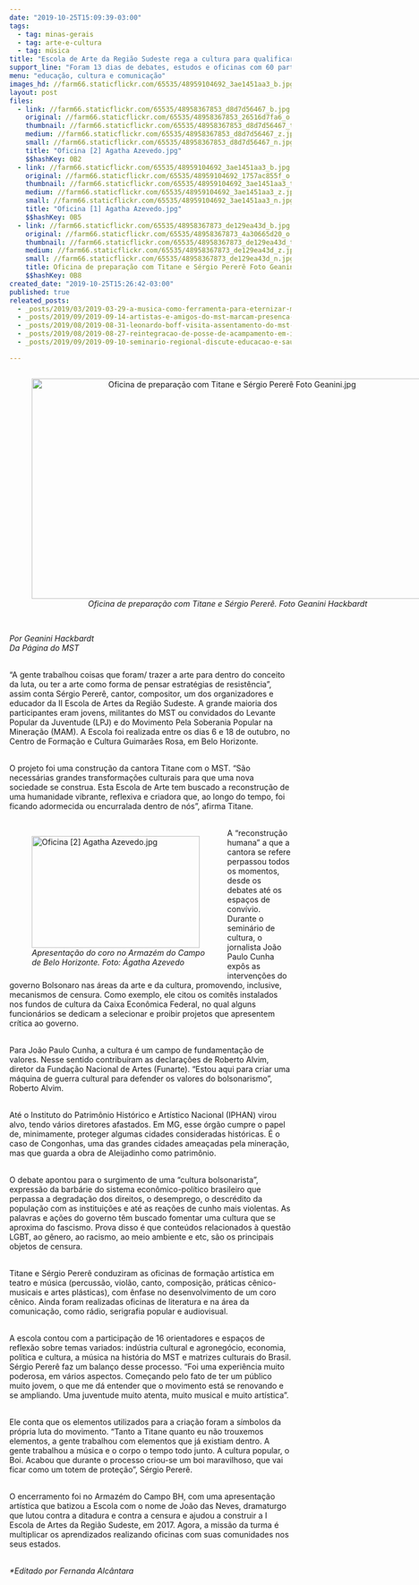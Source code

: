 ```yaml
---
date: "2019-10-25T15:09:39-03:00"
tags:
  - tag: minas-gerais
  - tag: arte-e-cultura
  - tag: música
title: "Escola de Arte da Região Sudeste rega a cultura para qualificar a luta\n\n"
support_line: "Foram 13 dias de debates, estudos e oficinas com 60 participantes de Minas, São Paulo, Espírito Santo e Rio de Janeiro."
menu: "educação, cultura e comunicação"
images_hd: //farm66.staticflickr.com/65535/48959104692_3ae1451aa3_b.jpg
layout: post
files:
  - link: //farm66.staticflickr.com/65535/48958367853_d8d7d56467_b.jpg
    original: //farm66.staticflickr.com/65535/48958367853_26516d7fa6_o.jpg
    thumbnail: //farm66.staticflickr.com/65535/48958367853_d8d7d56467_t.jpg
    medium: //farm66.staticflickr.com/65535/48958367853_d8d7d56467_z.jpg
    small: //farm66.staticflickr.com/65535/48958367853_d8d7d56467_n.jpg
    title: "Oficina [2] Agatha Azevedo.jpg"
    $$hashKey: 0B2
  - link: //farm66.staticflickr.com/65535/48959104692_3ae1451aa3_b.jpg
    original: //farm66.staticflickr.com/65535/48959104692_1757ac855f_o.jpg
    thumbnail: //farm66.staticflickr.com/65535/48959104692_3ae1451aa3_t.jpg
    medium: //farm66.staticflickr.com/65535/48959104692_3ae1451aa3_z.jpg
    small: //farm66.staticflickr.com/65535/48959104692_3ae1451aa3_n.jpg
    title: "Oficina [1] Agatha Azevedo.jpg"
    $$hashKey: 0B5
  - link: //farm66.staticflickr.com/65535/48958367873_de129ea43d_b.jpg
    original: //farm66.staticflickr.com/65535/48958367873_4a30665d20_o.jpg
    thumbnail: //farm66.staticflickr.com/65535/48958367873_de129ea43d_t.jpg
    medium: //farm66.staticflickr.com/65535/48958367873_de129ea43d_z.jpg
    small: //farm66.staticflickr.com/65535/48958367873_de129ea43d_n.jpg
    title: Oficina de preparação com Titane e Sérgio Pererê Foto Geanini.jpg
    $$hashKey: 0B8
created_date: "2019-10-25T15:26:42-03:00"
published: true
releated_posts:
  - _posts/2019/03/2019-03-29-a-musica-como-ferramenta-para-eternizar-momentos-da-historia.md
  - _posts/2019/09/2019-09-14-artistas-e-amigos-do-mst-marcam-presenca-em-ato-de-um-ano-do-armazem-do-campo-rj.md
  - _posts/2019/08/2019-08-31-leonardo-boff-visita-assentamento-do-mst-na-zona-da-mata-mineira.md
  - _posts/2019/08/2019-08-27-reintegracao-de-posse-de-acampamento-em-itatiaiucu-mg-foi-suspensa.md
  - _posts/2019/09/2019-09-10-seminario-regional-discute-educacao-e-saude-em-minas-gerais.md

---
```

<div style="text-align:center">
<figure class="image" style="display:inline-block"><img alt="Oficina de preparação com Titane e Sérgio Pererê Foto Geanini.jpg" height="394" src="//farm66.staticflickr.com/65535/48958367873_de129ea43d_b.jpg" width="700" />
<figcaption><em>Oficina de prepara&ccedil;&atilde;o com Titane e S&eacute;rgio Perer&ecirc;. Foto Geanini&nbsp;Hackbardt</em></figcaption>
</figure>
</div>

<p><br />
<em>Por Geanini Hackbardt<br />
Da P&aacute;gina do MST</em></p>

<p><br />
&ldquo;A gente trabalhou coisas que foram/ trazer a arte para dentro do conceito da luta, ou ter a arte como forma de pensar estrat&eacute;gias de resist&ecirc;ncia&rdquo;, assim conta S&eacute;rgio Perer&ecirc;, cantor, compositor, um dos organizadores e educador da II Escola de Artes da Regi&atilde;o Sudeste. A grande maioria dos participantes eram jovens, militantes do MST ou convidados do Levante Popular da Juventude (LPJ) e do Movimento Pela Soberania Popular na Minera&ccedil;&atilde;o (MAM). A Escola foi realizada entre os dias 6 e 18 de outubro, no Centro de Forma&ccedil;&atilde;o e Cultura Guimar&atilde;es Rosa, em Belo Horizonte.<br />
&nbsp;</p>

<p>O projeto foi uma constru&ccedil;&atilde;o da cantora Titane com o MST. &ldquo;S&atilde;o necess&aacute;rias grandes transforma&ccedil;&otilde;es culturais para que uma nova sociedade se construa. Esta Escola de Arte tem buscado a reconstru&ccedil;&atilde;o de uma humanidade vibrante, reflexiva e criadora que, ao longo do tempo, foi ficando adormecida ou encurralada dentro de n&oacute;s&rdquo;, afirma Titane.<br />
&nbsp;</p>

<figure class="image" style="float:left"><img alt="Oficina [2] Agatha Azevedo.jpg" height="200" src="//farm66.staticflickr.com/65535/48958367853_d8d7d56467_b.jpg" width="300" />
<figcaption><em>Apresenta&ccedil;&atilde;o do coro no Armaz&eacute;m do Campo<br />
de Belo Horizonte. Foto:&nbsp;&Aacute;gatha Azevedo</em></figcaption>
</figure>

<p>A &ldquo;reconstru&ccedil;&atilde;o humana&rdquo; a que a cantora se refere perpassou todos os momentos, desde os debates at&eacute; os espa&ccedil;os de conv&iacute;vio. Durante o semin&aacute;rio de cultura, o jornalista Jo&atilde;o Paulo Cunha exp&ocirc;s as interven&ccedil;&otilde;es do governo Bolsonaro nas &aacute;reas da arte e da cultura, promovendo, inclusive, mecanismos de censura. Como exemplo, ele citou os comit&ecirc;s instalados nos fundos de cultura da Caixa Econ&ocirc;mica Federal, no qual alguns funcion&aacute;rios se dedicam a selecionar e proibir projetos que apresentem cr&iacute;tica ao governo.<br />
&nbsp;</p>

<p>Para Jo&atilde;o Paulo Cunha, a cultura &eacute; um campo de fundamenta&ccedil;&atilde;o de valores. Nesse sentido contribu&iacute;ram as declara&ccedil;&otilde;es de Roberto Alvim, diretor da Funda&ccedil;&atilde;o Nacional de Artes (Funarte). &ldquo;Estou aqui para criar uma m&aacute;quina de guerra cultural para defender os valores do bolsonarismo&rdquo;, Roberto Alvim.&nbsp;<br />
&nbsp;</p>

<p>At&eacute; o Instituto do Patrim&ocirc;nio Hist&oacute;rico e Art&iacute;stico Nacional (IPHAN) virou alvo, tendo v&aacute;rios diretores afastados. Em MG, esse &oacute;rg&atilde;o cumpre o papel de, minimamente, proteger algumas cidades consideradas hist&oacute;ricas. &Eacute; o caso de Congonhas, uma das grandes cidades amea&ccedil;adas pela minera&ccedil;&atilde;o, mas que guarda a obra de Aleijadinho como patrim&ocirc;nio.<br />
&nbsp;</p>

<p>O debate apontou para o surgimento de uma &ldquo;cultura bolsonarista&rdquo;, express&atilde;o da barb&aacute;rie do sistema econ&ocirc;mico-pol&iacute;tico brasileiro que perpassa a degrada&ccedil;&atilde;o dos direitos, o desemprego, o descr&eacute;dito da popula&ccedil;&atilde;o com as institui&ccedil;&otilde;es e at&eacute; as rea&ccedil;&otilde;es de cunho mais violentas. As palavras e a&ccedil;&otilde;es do governo t&ecirc;m buscado fomentar uma cultura que se aproxima do fascismo. Prova disso &eacute; que conte&uacute;dos relacionados &agrave; quest&atilde;o LGBT, ao g&ecirc;nero, ao racismo, ao meio ambiente e etc, s&atilde;o os principais objetos de censura.<br />
&nbsp;</p>

<p>Titane e S&eacute;rgio Perer&ecirc; conduziram as oficinas de forma&ccedil;&atilde;o art&iacute;stica em teatro e m&uacute;sica (percuss&atilde;o, viol&atilde;o, canto, composi&ccedil;&atilde;o, pr&aacute;ticas c&ecirc;nico-musicais e artes pl&aacute;sticas), com &ecirc;nfase no desenvolvimento de um coro c&ecirc;nico. Ainda foram realizadas oficinas de literatura e na &aacute;rea da comunica&ccedil;&atilde;o, como r&aacute;dio, serigrafia popular e audiovisual.&nbsp;<br />
&nbsp;</p>

<p>A escola contou com a participa&ccedil;&atilde;o de 16 orientadores e espa&ccedil;os de reflex&atilde;o sobre temas variados: ind&uacute;stria cultural e agroneg&oacute;cio, economia, pol&iacute;tica e cultura, a m&uacute;sica na hist&oacute;ria do MST e matrizes culturais do Brasil. S&eacute;rgio Perer&ecirc; faz um balan&ccedil;o desse processo. &ldquo;Foi uma experi&ecirc;ncia muito poderosa, em v&aacute;rios aspectos. Come&ccedil;ando pelo fato de ter um p&uacute;blico muito jovem, o que me d&aacute; entender que o movimento est&aacute; se renovando e se ampliando. Uma juventude muito atenta, muito musical e muito art&iacute;stica&rdquo;.&nbsp;<br />
&nbsp;</p>

<p>Ele conta que os elementos utilizados para a cria&ccedil;&atilde;o foram a s&iacute;mbolos da pr&oacute;pria luta do movimento. &ldquo;Tanto a Titane quanto eu n&atilde;o trouxemos elementos, a gente trabalhou com elementos que j&aacute; existiam dentro. A gente trabalhou a m&uacute;sica e o corpo o tempo todo junto. A cultura popular, o Boi. Acabou que durante o processo criou-se um boi maravilhoso, que vai ficar como um totem de prote&ccedil;&atilde;o&rdquo;, S&eacute;rgio Perer&ecirc;.<br />
&nbsp;</p>

<p>O encerramento foi no Armaz&eacute;m do Campo BH, com uma apresenta&ccedil;&atilde;o art&iacute;stica que batizou a Escola com o nome de Jo&atilde;o das Neves, dramaturgo que lutou contra a ditadura e contra a censura e ajudou a construir a I Escola de Artes da Regi&atilde;o Sudeste, em 2017. Agora, a miss&atilde;o da turma &eacute; multiplicar os aprendizados realizando oficinas com suas comunidades nos seus estados.</p>

<p><br />
<em>*Editado por Fernanda Alc&acirc;ntara</em></p>
